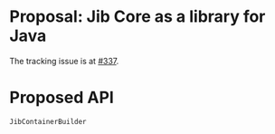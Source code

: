 # Proposal: Jib Core as a library for Java

The tracking issue is at [#337](https://github.com/GoogleContainerTools/jib/issues/337).

# Proposed API

`JibContainerBuilder`
